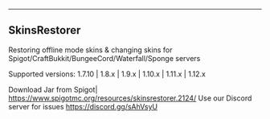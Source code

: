 --------------------
 SkinsRestorer
------------------

 Restoring offline mode skins & changing skins for Spigot/CraftBukkit/BungeeCord/Waterfall/Sponge servers
  		  
 Supported versions: 1.7.10 | 1.8.x | 1.9.x | 1.10.x | 1.11.x | 1.12.x
 
 Download Jar from Spigot| 
 https://www.spigotmc.org/resources/skinsrestorer.2124/
 Use our Discord server for issues
 https://discord.gg/sAhVsyU
